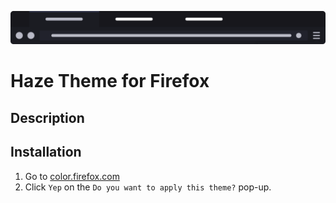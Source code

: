 ![Sample](img/sample.png)

# Haze Theme for Firefox
## Description

## Installation
1. Go to [color.firefox.com](https://color.firefox.com/?theme=XQAAAAI0AgAAAAAAAABBKYhm849SCicxcT_m3XcGHf3p79EhVPWQHPv8ujFwn4r7fM49MiZNmb2Alo0ID3AIqIGRPVSLcrlAeLZ6Y7lV2xngKgmeESmzIeyFyHONK4ye0ujVHATuVk09Atmztm4aL-m57wuk5Kha897ckl0xgWdP7u_jlQqTK2y_2v9I0HCIRj5UYv7oTLeGYtU_rBncEs2yTnLhNlV815qzWThhyQTfRwmbspksB4tMZTK2ORp6_EC_glI_vUQjn_Y-qDBoHIU01hIzk48ydVLyMMy6k783Q-DkjoHw3W7SBLCafXXOob0cKBQwMe9e1aH7GrSpjz3zz-DPe80ivWLhSGfmiHbG-p39h_W__6b1sKA)
2. Click `Yep` on the `Do you want to apply this theme?` pop-up.